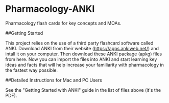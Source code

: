 # Pharmacology-ANKI
Pharmacology flash cards for key concepts and MOAs.

##Getting Started

This project relies on the use of a third party flashcard software called ANKI.
Download ANKI from their website (https://apps.ankiweb.net/) and intall it on your computer.
Then download these ANKI package (apkg) files from here.
Now you can import the files into ANKI and start learning key ideas and facts that will help increase your familiarity with pharmacology in the fastest way possible.

##Detailed Instructions for Mac and PC Users

See the "Getting Started with ANKI" guide in the list of files above (it's the PDF).
